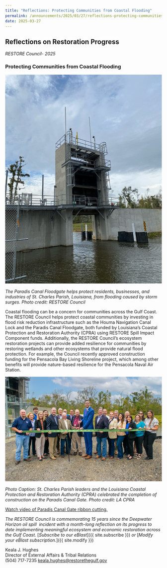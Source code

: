 ```yaml
---
title: "Reflections: Protecting Communities from Coastal Flooding"
permalink: /announcements/2025/03/27/reflections-protecting-communities-coastal-flooding/
date: 2025-03-27
---
```


## Reflections on Restoration Progress 

_RESTORE Council- 2025_

### Protecting Communities from Coastal Flooding

![Paradis Canal Floodgate](/img/paradis.jpg)

*The Paradis Canal Floodgate helps protect residents, businesses, and industries of St. Charles Parish, Louisiana, from flooding caused by storm surges. Photo credit: RESTORE Council* 

Coastal flooding can be a concern for communities across the Gulf Coast. The RESTORE Council helps protect coastal communities by investing in flood risk reduction infrastructure such as the Houma Navigation Canal Lock and the Paradis Canal Floodgate, both funded by Louisiana’s Coastal Protection and Restoration Authority (CPRA) using RESTORE Spill Impact Component funds. Additionally, the RESTORE Council’s ecosystem restoration projects can provide added resilience for communities by restoring wetlands and other ecosystems that provide natural flood protection. For example, the Council recently approved construction funding for the Pensacola Bay Living Shoreline project, which among other benefits will provide nature-based resilience for the Pensacola Naval Air Station.

![Paradis Gate Ribbon Cutting](/img/Paradis-Gate_Ribbon-Cutting-900x600%28pg7%29_0.jpg)

_Photo Caption: St. Charles Parish leaders and the Louisiana Coastal Protection and Restoration Authority (CPRA) celebrated the completion of construction on the Paradis Canal Gate. Photo credit: LA CPRA_

[Watch video of Paradis Canal Gate ribbon cutting.](https://www.youtube.com/watch?v=GKyzoFg9X3U)

*The RESTORE Council is commemorating 15 years since the Deepwater Horizon oil spill  incident with a month-long reflection on its progress to date implementing meaningful ecosystem and economic restoration across the Gulf Coast.* [_Subscribe to our eBlast_]({{ site.subscribe }}) *or* [_Modify your eBlast subscription._]({{ site.modify }})

Keala J. Hughes  
Director of External Affairs & Tribal Relations  
(504) 717-7235
keala.hughes@restorethegulf.gov
